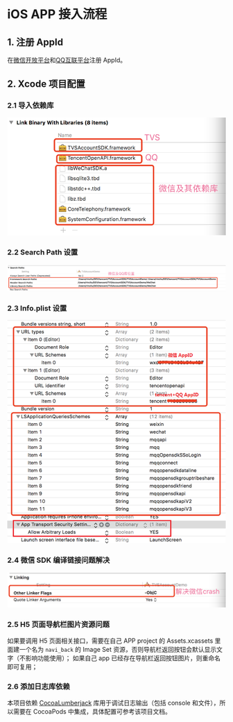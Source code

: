 # iOS APP 接入流程

## 1. 注册 AppId

在[微信开放平台][1]和[QQ互联平台][2]注册 AppId。

## 2. Xcode 项目配置

### 2.1 导入依赖库

![](image/xcode_0.png)

### 2.2 Search Path 设置

![](image/xcode_1.png)

### 2.3 Info.plist 设置

![](image/xcode_2.png)

### 2.4 微信 SDK 编译链接问题解决

![](image/xcode_3.png)

### 2.5 H5 页面导航栏图片资源问题

如果要调用 H5 页面相关接口，需要在自己 APP project 的 Assets.xcassets 里面建一个名为 `navi_back` 的 Image Set 资源，否则导航栏返回按钮会默认显示文字（不影响功能使用）；
如果自己 app 已经存在导航栏返回按钮图片，则重命名即可复用；

### 2.6 添加日志库依赖

本项目依赖 [CocoaLumberjack][3] 库用于调试日志输出（包括 console 和文件），所以需要在 CocoaPods 中集成，具体配置可参考该项目文档。

[1]: https://open.weixin.qq.com/

[2]: https://connect.qq.com/index.html

[3]: https://github.com/CocoaLumberjack/CocoaLumberjack
